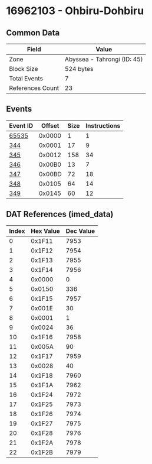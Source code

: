 # 16962103 - Ohbiru-Dohbiru

## Common Data

| Field            | Value                       |
|------------------|-----------------------------|
| Zone             | Abyssea - Tahrongi (ID: 45) |
| Block Size       | 524 bytes                   |
| Total Events     | 7                           |
| References Count | 23                          |

## Events

| Event ID            | Offset   |   Size |   Instructions |
|---------------------|----------|--------|----------------|
| [65535](./65535.md) | 0x0000   |      1 |              1 |
| [344](./344.md)     | 0x0001   |     17 |              9 |
| [345](./345.md)     | 0x0012   |    158 |             34 |
| [346](./346.md)     | 0x00B0   |     13 |              7 |
| [347](./347.md)     | 0x00BD   |     72 |             18 |
| [348](./348.md)     | 0x0105   |     64 |             14 |
| [349](./349.md)     | 0x0145   |     60 |             12 |

## DAT References (imed_data)

|   Index | Hex Value   |   Dec Value |
|---------|-------------|-------------|
|       0 | 0x1F11      |        7953 |
|       1 | 0x1F12      |        7954 |
|       2 | 0x1F13      |        7955 |
|       3 | 0x1F14      |        7956 |
|       4 | 0x0000      |           0 |
|       5 | 0x0150      |         336 |
|       6 | 0x1F15      |        7957 |
|       7 | 0x001E      |          30 |
|       8 | 0x0001      |           1 |
|       9 | 0x0024      |          36 |
|      10 | 0x1F16      |        7958 |
|      11 | 0x005A      |          90 |
|      12 | 0x1F17      |        7959 |
|      13 | 0x0028      |          40 |
|      14 | 0x1F18      |        7960 |
|      15 | 0x1F1A      |        7962 |
|      16 | 0x1F24      |        7972 |
|      17 | 0x1F25      |        7973 |
|      18 | 0x1F26      |        7974 |
|      19 | 0x1F27      |        7975 |
|      20 | 0x1F28      |        7976 |
|      21 | 0x1F2A      |        7978 |
|      22 | 0x1F2B      |        7979 |
